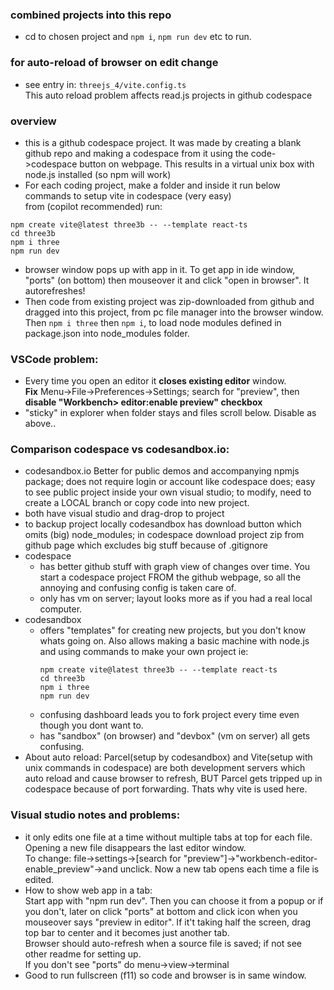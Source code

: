 ### combined projects into this repo  
- cd to chosen project and ```npm i```, ```npm run dev``` etc to run.    

### for auto-reload of browser on edit change
- see entry in:   ```threejs_4/vite.config.ts```  
  This auto reload problem affects read.js projects in github codespace  

### overview  
- this is a github codespace project. It was made by creating a blank github repo and making a codespace from it using the code->codespace button on webpage. This results in a virtual unix box with node.js installed (so npm will work)
- For each coding project, make a folder and inside it run below commands to setup vite in codespace (very easy)  
  from (copilot recommended) run: 
```
npm create vite@latest three3b -- --template react-ts
cd three3b
npm i three
npm run dev
```
- browser window pops up with app in it. To get app in ide window, "ports" (on bottom) then mouseover it and click "open in browser". It autorefreshes! 
- Then code from existing project was zip-downloaded from github and dragged into this project, from pc file manager into the browser window.  Then `npm i three` then `npm i`, to load node modules defined in package.json into node_modules folder.   

### VSCode problem:
- Every time you open an editor it **closes existing editor** window.  
  **Fix** Menu->File->Preferences->Settings; search for "preview", then **disable "Workbench> editor:enable preview" checkbox** 
- "sticky" in explorer when folder stays and files scroll below. Disable as above..
  
### Comparison codespace vs codesandbox.io:
  - codesandbox.io Better for public demos and accompanying npmjs package; does not require login or account like codespace does; easy to see public project inside your own visual studio; to modify, need to create a LOCAL branch or copy code into new project.  
  - both have visual studio and drag-drop to project
  - to backup project locally codesandbox has download button which omits (big) node_modules; in codespace download project zip from github page which excludes big stuff because of .gitignore   
  - codespace 
    - has better github stuff with graph view of changes over time. You start a codespace project FROM the github webpage, so all the annoying and confusing config is taken care of.     
    - only has vm on server; layout looks more as if you had a real local computer.  
  -  codesandbox  
      - offers "templates" for creating new projects, but you don't know whats going on. Also allows making a basic machine with node.js and using commands to make your own project ie: 
        ```
        npm create vite@latest three3b -- --template react-ts
        cd three3b
        npm i three
        npm run dev
        ```
      - confusing dashboard leads you to fork project every time even though you dont want to.  
      - has "sandbox" (on browser) and "devbox" (vm on server) all gets confusing.  
- About auto reload: Parcel(setup by codesandbox) and Vite(setup with unix commands in codespace) are both development servers which auto reload and cause browser to refresh, BUT Parcel gets tripped up in codespace because of port forwarding. Thats why vite is used here.

### Visual studio notes and problems:
- it only edits one file at a time without multiple tabs at top for each file. Opening a new file disappears the last editor window.    
  To change: file->settings->[search for "preview"]->"workbench-editor-enable_preview"->and unclick.  Now a new tab opens each time a file is edited. 
- How to show web app in a tab:  
  Start app with "npm run dev".  Then you can choose it from a popup or if you don't, later on click "ports" at bottom and click icon when you mouseover says "preview in editor". If it't taking half the screen, drag top bar to center and it becomes just another tab.   
  Browser should auto-refresh when a source file is saved; if not see other readme for setting up.    
  If you don't see "ports" do menu->view->terminal  
- Good to run fullscreen (f11) so code and browser is in same window.

